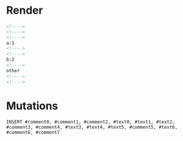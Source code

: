 # Render
```html
<!---->
<!---->
<!---->
a:1
<!---->
<!---->
b:2
<!---->
other
<!---->
<!---->
```

# Mutations
```
INSERT #comment0, #comment1, #comment2, #text0, #text1, #text2, #comment3, #comment4, #text3, #text4, #text5, #comment5, #text6, #comment6, #comment7
```
